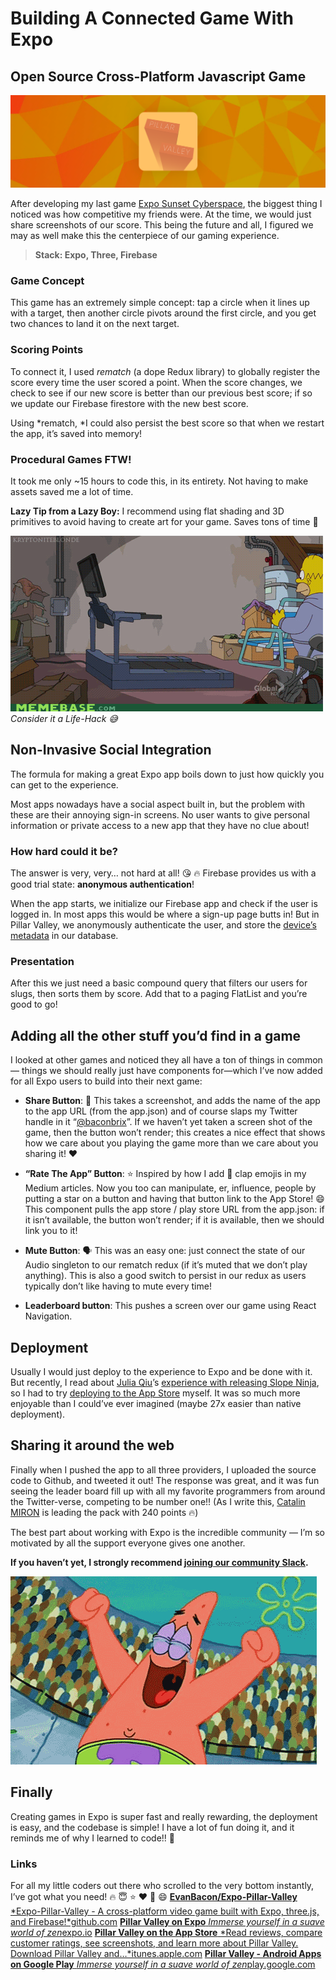 
# Building A Connected Game With Expo

## Open Source Cross-Platform Javascript Game

![](./images/16Jf-wEvycaJ7z9MvBWn1Pg.png)

After developing my last game [Expo Sunset Cyberspace](https://blog.expo.io/taking-a-stroll-through-sunset-cyberspace-73b125cf6476), the biggest thing I noticed was how competitive my friends were. At the time, we would just share screenshots of our score. This being the future and all, I figured we may as well make this the centerpiece of our gaming experience.
> **Stack: Expo, Three, Firebase**

### Game Concept

This game has an extremely simple concept: tap a circle when it lines up with a target, then another circle pivots around the first circle, and you get two chances to land it on the next target.

### Scoring Points

To connect it, I used *rematch* (a dope Redux library) to globally register the score every time the user scored a point. When the score changes, we check to see if our new score is better than our previous best score; if so we update our Firebase firestore with the new best score.

Using *rematch, *I could also persist the best score so that when we restart the app, it’s saved into memory!

### Procedural Games FTW!

It took me only ~15 hours to code this, in its entirety. Not having to make assets saved me a lot of time.

**Lazy Tip from a Lazy Boy:** I recommend using flat shading and 3D primitives to avoid having to create art for your game. Saves tons of time 🍔

![Consider it a Life-Hack 😅](./images/1FQA1LHsEFsSGkMX-qyzizA.gif)*Consider it a Life-Hack 😅*

## **Non-Invasive Social Integration**

The formula for making a great Expo app boils down to just how quickly you can get to the experience.

Most apps nowadays have a social aspect built in, but the problem with these are their annoying sign-in screens. No user wants to give personal information or private access to a new app that they have no clue about!

### How hard could it be?

The answer is very, very… not hard at all! 😘 🔥 Firebase provides us with a good trial state: **anonymous authentication**!

When the app starts, we initialize our Firebase app and check if the user is logged in. In most apps this would be where a sign-up page butts in! But in Pillar Valley, we anonymously authenticate the user, and store the [device’s metadata](https://docs.expo.io/versions/latest/sdk/constants.html#expoconstantsdevicename) in our database.

### Presentation

After this we just need a basic compound query that filters our users for slugs, then sorts them by score. Add that to a paging FlatList and you’re good to go!

## Adding all the other stuff you’d find in a game

I looked at other games and noticed they all have a ton of things in common — things we should really just have components for—which I’ve now added for all Expo users to build into their next game:

* **Share Button**: 💬 This takes a screenshot, and adds the name of the app to the app URL (from the app.json) and of course slaps my Twitter handle in it “[@baconbrix](https://twitter.com/Baconbrix)”. If we haven’t yet taken a screen shot of the game, then the button won’t render; this creates a nice effect that shows how we care about you playing the game more than we care about you sharing it! ❤️

* **“Rate The App” Button**: ⭐️ Inspired by how I add 👏 clap emojis in my Medium articles. Now you too can manipulate, er, influence, people by putting a star on a button and having that button link to the App Store! 😄 This component pulls the app store / play store URL from the app.json: if it isn’t available, the button won’t render; if it is available, then we should link you to it!

* **Mute Button**: 🗣 This was an easy one: just connect the state of our Audio singleton to our rematch redux (if it’s muted that we don’t play anything). This is also a good switch to persist in our redux as users typically don’t like having to mute every time!

* **Leaderboard button**: This pushes a screen over our game using React Navigation.

## Deployment

Usually I would just deploy to the experience to Expo and be done with it. But recently, I read about [Julia Qiu](https://medium.com/@juliaqiuxy)’s [experience with releasing Slope Ninja](https://blog.expo.io/learning-how-to-code-one-email-at-a-time-6b63990644a1), so I had to try [deploying to the App Store](https://docs.expo.io/versions/latest/guides/app-stores.html#content) myself. It was so much more enjoyable than I could’ve ever imagined (maybe 27x easier than native deployment).

## Sharing it around the web

Finally when I pushed the app to all three providers, I uploaded the source code to Github, and tweeted it out! The response was great, and it was fun seeing the leader board fill up with all my favorite programmers from around the Twitter-verse, competing to be number one!! (As I write this, [Catalin MIRON](https://twitter.com/mironcatalin) is leading the pack with 240 points 🔥)

The best part about working with Expo is the incredible community — I’m so motivated by all the support everyone gives one another.

**If you haven’t yet, I strongly recommend [joining our community Slack](https://slack.expo.io/).**

![](./images/1B6YVdLJlpSfTeZhqPjkcaA.gif)

## Finally

Creating games in Expo is super fast and really rewarding, the deployment is easy, and the codebase is simple! I have a lot of fun doing it, and it reminds me of why I learned to code!! 🙌

### Links

For all my little coders out there who scrolled to the very bottom instantly, I’ve got what you need! 🔥 😇 ⭐️ ❤️ 👏 😄
[**EvanBacon/Expo-Pillar-Valley**
*Expo-Pillar-Valley - A cross-platform video game built with Expo, three.js, and Firebase!*github.com](https://github.com/EvanBacon/Expo-Pillar-Valley/)
[**Pillar Valley on Expo**
*Immerse yourself in a suave world of zen*expo.io](https://expo.io/@bacon/pillar-valley)
[**Pillar Valley on the App Store**
*Read reviews, compare customer ratings, see screenshots, and learn more about Pillar Valley. Download Pillar Valley and…*itunes.apple.com](https://itunes.apple.com/us/app/pillar-valley/id1336398804?ls=1&mt=8)
[**Pillar Valley - Android Apps on Google Play**
*Immerse yourself in a suave world of zen*play.google.com](https://play.google.com/store/apps/details?id=com.evanbacon.pillarvalley)